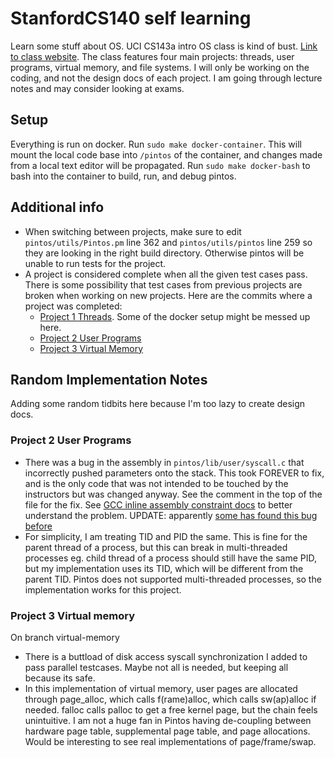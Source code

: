 # StanfordCS140 self learning
Learn some stuff about OS. UCI CS143a intro OS class is kind of bust. [Link to class website](http://web.stanford.edu/~ouster/cgi-bin/cs140-spring20/index.php). The class features four main projects: threads, user programs, virtual memory, and file systems. I will only be working on the coding, and not the design docs of each project. I am going through lecture notes and may consider looking at exams.

## Setup
Everything is run on docker. Run `sudo make docker-container`. This will mount the local code base into `/pintos` of the container, and changes made from a local text editor will be propagated. Run `sudo make docker-bash` to bash into the container to build, run, and debug pintos.

## Additional info
* When switching between projects, make sure to edit `pintos/utils/Pintos.pm` line 362 and `pintos/utils/pintos` line 259 so they are looking in the right build directory. Otherwise pintos will be unable to run tests for the project.
* A project is considered complete when all the given test cases pass. There is some possibility that test cases from previous projects are broken when working on new projects. Here are the commits where a project was completed:
  * [Project 1 Threads](https://github.com/caojoshua/StanfordCS140/tree/ec0d98c73b93d8ff03eaeffa0d05de29efb6d827). Some of the docker setup might be messed up here.
  * [Project 2 User Programs](https://github.com/caojoshua/StanfordCS140/tree/cce3d0c15f86a31a0621c84ddfa0847799169517)
  * [Project 3 Virtual Memory](https://github.com/caojoshua/StanfordCS140/commit/2ef27ee68171523f5bf70511ecf782c0bea0607c)

## Random Implementation Notes
Adding some random tidbits here because I'm too lazy to create design docs.

### Project 2 User Programs
* There was a bug in the assembly in `pintos/lib/user/syscall.c` that incorrectly pushed parameters onto the stack. This took FOREVER to fix, and is the only code that was not intended to be touched by the instructors but was changed anyway. See the comment in the top of the file for the fix. See [GCC inline assembly constraint docs](https://www.felixcloutier.com/documents/gcc-asm.html#constraints) to better understand the problem. UPDATE: apparently [some has found this bug before](https://github.com/saurvs/pintos/commit/ea904493370d2a752855cc93aad1e27b009dd917)
* For simplicity, I am treating TID and PID the same. This is fine for the parent thread of a process, but this can break in multi-threaded processes eg. child thread of a process should still have the same PID, but my implementation uses its TID, which will be different from the parent TID. Pintos does not supported multi-threaded processes, so the implementation works for this project.

### Project 3 Virtual memory
On branch virtual-memory
* There is a buttload of disk access syscall synchronization I added to pass parallel testcases. Maybe not all is needed, but keeping all because its safe.
* In this implementation of virtual memory, user pages are allocated through page_alloc, which calls f(rame)alloc, which calls sw(ap)alloc if needed. falloc calls palloc to get a free kernel page, but the chain feels unintuitive. I am not a huge fan in Pintos having de-coupling between hardware page table, supplemental page table, and page allocations. Would be interesting to see real implementations of page/frame/swap. 

